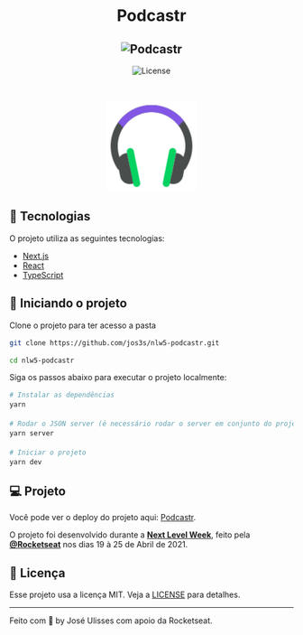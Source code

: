 <h1 align="center">Podcastr</h1>

<h2 align="center">
    <img alt="Podcastr" title="Podcastr" src=".github/podcastr.svg" />
</h2>

<p align="center">
  <img  src="https://img.shields.io/static/v1?label=license&message=MIT&color=5965E0&labelColor=121214" alt="License">
</p>

<br>

<p align="center">
  <img alt="Moveit" src=".github/icon.svg" width="160px">
</p>

## 🧪 Tecnologias

O projeto utiliza as seguintes tecnologias:

- [Next.js](https://nextjs.org/)
- [React](https://reactjs.org)
- [TypeScript](https://www.typescriptlang.org/)

## 🚀 Iniciando o projeto

Clone o projeto para ter acesso a pasta

```bash
git clone https://github.com/jos3s/nlw5-podcastr.git 
```

```bash
cd nlw5-podcastr
```

Siga os passos abaixo para executar o projeto localmente:

```bash
# Instalar as dependências
yarn

# Rodar o JSON server (é necessário rodar o server em conjunto do projeto)
yarn server

# Iniciar o projeto
yarn dev
```

## 💻 Projeto

Você pode ver o deploy do projeto aqui: [Podcastr](https://podcastrjos3s.vercel.app/).

O projeto foi desenvolvido durante a **[Next Level Week](https://nextlevelweek.com/)**, feito pela **[@Rocketseat](https://github.com/Rocketseat)** nos dias 19 à 25 de Abril de 2021.

## 📝 Licença

Esse projeto usa a licença MIT. Veja a [LICENSE](LICENSE.md) para detalhes.

---

Feito com 💜 by José Ulisses com apoio da Rocketseat.

